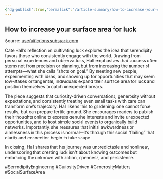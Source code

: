 ```yaml
---
{"dg-publish":true,"permalink":"/article-summary/how-to-increase-your-surface-area-for-luck/","title":"How to increase your surface area for luck","tags":["article","summary"],"created":"2025-07-24T04:33:18.952+07:00","updated":"2025-08-06T07:11:16.748+07:00"}
---
```



## How to increase your surface area for luck  

Source: [usefulfictions.substack.com](https://usefulfictions.substack.com/p/how-to-increase-your-surface-area)

Cate Hall’s reflection on cultivating luck explores the idea that serendipity favors those who consistently engage with the world. Drawing from personal experiences and observations, Hall emphasizes that success often stems not from precision or planning, but from increasing the number of attempts—what she calls “shots on goal.” By meeting new people, experimenting with ideas, and showing up for opportunities that may seem low-stakes or tangential, individuals expand their surface area for luck and position themselves to catch unexpected breaks.

The piece suggests that curiosity-driven conversations, generosity without expectations, and consistently treating even small tasks with care can transform one’s trajectory. Hall likens this to gardening: one cannot force results, but can prepare fertile ground. She encourages readers to publish their thoughts online to express genuine interests and invite unexpected opportunities, and to host simple social events to organically build networks. Importantly, she reassures that initial awkwardness or aimlessness in this process is normal—it’s through this social “flailing” that clarity and connection begin to take shape.

In closing, Hall shares that her journey was unpredictable and nonlinear, underscoring that creating luck isn't about knowing outcomes but embracing the unknown with action, openness, and persistence.

#SerendipityEngineering #CuriosityDriven #GenerosityMatters #SocialSurfaceArea
